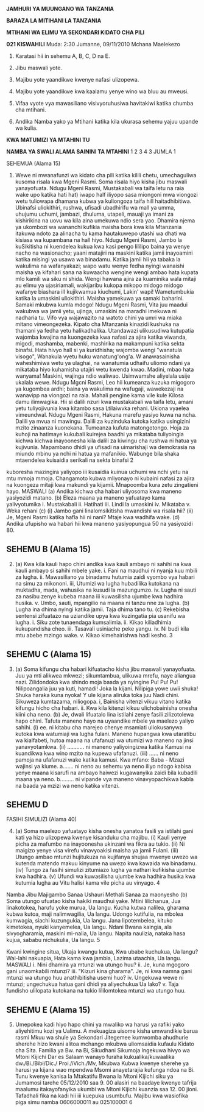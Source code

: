 **JAMHURI YA MUUNGANO WA TANZANIA**

**BARAZA LA MITIHANI LA TANZANIA**

**MTIHANI WA ELIMU YA SEKONDARI KIDATO CHA PILI**

**021 KISWAHILI**
Muda: 2:30 Jumanne, 09/11/2010 Mchana
Maelekezo

1. Karatasi hii in sehemu A, B, C, D na E.

2. Jibu maswali yote.

3. Majibu yote yaandikwe kwenye nafasi ulizopewa.

4. Majibu yote yaandikwe kwa kaalamu yenye wino wa bluu au mweusi.

5. Vifaa vyote vya mawasiliano visivyoruhusiwa havitakiwi katika chumba cha mtihani.

6. Andika Namba yako ya Mtihani katika kila ukurasa sehemu yajuu upande wa kulia.

**KWA MATUMIZI YA MTAHINI TU**

**NAMBA YA SWALI ALAMA SAININI TA MTAHINI**
1
2
3
4
3
JUMLA
1

SEHEMUA (Alama 15)

1. Wewe ni mwanafunzi wa kidato cha pili katika kilili chetu, umechaguliwa kusoma risala kwa Mgeni
Rasmi. Soma risala hiyo kisha jibu maswali yanayofuata.
Ndugu Mgeni Rasmi,
Mustakabali wa taifa letu na raia wake upo katika hati hat) iwapo half iliyopo sasa miongoni mwa viongozi wetu tuliowapa dhamana kubwa ya kuliongoza taifa hill haitadhibitiwa. Ubinafsi uliokithiri,
rushwa, ufisadi ubadhirifu wa mall ya umma, uhujumu uchumi, jambazi, dhuluma, utapeli, mauaji ya imani za kishirikina na uovu wa kila aina umekuwa ndio sera yao. Dhamira njema ya ukombozi wa wananchi kufikia maisha bora kwa kila Mtanzania itakuwa ndoto za alinacha tu kama hautakuwepo utashi wa dhati wa kisiasa wa kupambana na hall hiyo.
Ndugu Mgeni Rasmi,
Jambo la kuSikitisha ni kuendelea kukua kwa kasi pengo lililipo baina ya wenye nacho na wasionacho;
yaani matajiri na maskini katika jamii inayoamini katika misingi ya usawa wa binadamu. Katika jamii hii ya tabaka la wakulima na wafanyakazi; wapo watu wenye fedha nyingi wanaishi maisha ya kifahari sana na kuwaacha wengine wengi ambao hata kupata mlo kamili wa siku ni shida. Wengi hawana ajira za kuaminika wala mitaji au elimu ya ujasiriamali, wakijaribu kukopa mikopo midogo midogo wafanye biashara ill kujikwamua kiuchumi, Lakin' wapi! Wametumbukia katika la umaskini uliokithiri. Maisha yamekuwa ya samaki baharini. Samaki mkubwa kumla mdogo!
Ndugu Mgeni Rasmi,
Vita juu maadui wakubwa wa jamii yetu, ujinga, umaskini na maradhi imekuwa ni nadharia tu. Vifo vya wajawazito na watoto chini ya umri wa miaka mitano vimeongezeka. Kipato cha Mtanzania kinazidi kushuka na thamani ya fedha yetu halikadhalika. Utandawazi ulikusudiwa kutupatia wajomba kwajina na kuongezeka kwa nafasi za ajira katika viwanda, migodi, mashamba, mabenki, mashirika na makampuni katika sekta binafsi. Hata hivyo hall si ya kuridhisha; wajomba wengi "wanatula visogo",
Wanakula vyetu huku wanatung'ong'a. W anawasainisha waheshimiwa wetu ya ulaghai, na wanatumia udhaifu uliomo ndani ya mikataba hiyo kuhamisha utajiri wetu kwenda kwao. Madini, mbao hata wanyama! Maskini, wajinga ndio waliwao. Usimwamshe aliyelala usije ukalala wewe.
Ndugu Mgcni Rasmi,
Leo hii kumeanza kuzuka migogoro ya kugombea ardhi; baina ya wakulima na wafugaji, wawekezaji na wanavipp na viongozi na raia. Mahali pengine kama vile kule Kilosa damu ilimwagika. Hii si dalili nzuri kwa mustakabali wa taifa letu, amani yetu tuliyojivunia kwa kitambo sasa Ltilaiwvka rehani. Ukiona vyaelea vimeundwal.
Ndugu Mgeni Rasmi,
Hakuna marefu yasiyo kuwa na ncha. Dalili ya mvua ni mawingu. Dalili za kuzinduka kutoka katika usingizini mzito zinaanza kuonekana. Tumeanza kufuta matongotongo. Hoja za kuhoji na hatimaye kukubali kuirejea baadhi ya mikataba tuliyoingia kichwa kichwa inayoonesha kila dalili za kiwingu cha rushwa ni hatua ya kujivunia. Mapambano dhidi ya ufisadi na uimarishaji wa demokrasia na miundo mbinu ya nchi ni hatua ya mafanikio. Wabunge bila shaka mtaendelea kuisaidia serikali na sekta binafsi
2

kuboresha mazingira yaliyopo iii kusaidia kuinua uchumi wa nchi yetu na mtu mmoja mmoja.
Changamoto kubwa mliyonayo ni kubaini nafasi za ajira na kuongeza mitaji kwa makundi ya kijamii.
Mnapoomba kura zetu zingatieni hayo.
MASWALI
(a) Andika kichwa cha habari uliyosoma kwa maneno yasiyozidi matano.
(b) Eleza maana ya maneno yafuatayo kama yalivyotumika i. Mustakabali ii. Hatihati iii. Lindi la umaskini iv. Mikataba v. Weka rehani
(c) (i) Jambo gani linalomsikitisha mwandishi wa risala hii?
(ii) Je, Mgeni Rasmi katika hafla hii ni nani? Mtaje kwa wadhifa wake.
(d) Andika ufupisho wa habari hii kwa maneno yasiyopungua 50 na yasiyozidi 80.

## SEHEMU B (Alama 15)

2. (a) Kwa kila kauli hapo chini andika kwa kauli ambayo ni sahihi na kwa kauli ambayo si sahihi mbele yake.
i. Fani na maudhui ni nyanja kuu mbili za lugha.
ii. Mawasiliano ya binadamu hutumia zaidi vyombo vya habari na simu za mikononi.
iii, Utumizi wa lugha hubadilika kutokana na muktadha, mada, wahusika na kusudi la mazungumzo.
iv. Lugha ni sauti za nasibu zenye kubeba maana iii kuwasilisha ujumbe kwa hadhira husika.
v. Umbo, sauti, mpangilio na maana ni tanzu nne za lugha.
(b) Lugha ina dhima nyingi katika jamii. Taja dhima tano tu.
(c) Rekebisha sentensi zifuatazo na uziandike upya kwa kuzingatia pia usanifu wa lugha.
i. Siku zote tunaendaga kumsalimia.
ii. Kikao kiliadhimia kukupandisha cheo.
iii. Tasavali usiniache peke yangu.
iv. Ni budi kila mtu abebe mzingo wake.
v. Kikao kimehairishwa hadi kesho.
3

## SEHEMU C (Alama 15)

3. (a) Soma kifungu cha habari kifuatacho kisha jibu maswali yanayofuata.
Juu ya mti alikwea mkwezi; sikumtambua, ulikuwa mrefu, naye aliangua nazi. Zilidondoka kwa shindo moja baada ya nyingine Pu! Pu! Pu! Nilipoangalia juu ya kuti, hamadi! Joka la kijani. Nilipiga yowe uwii shuka! Shuka haraka kuna nyoka! Y ule kijana aliruka toka juu Nadi chini. Sikuweza kumtazama,
niliogopa.
i, Bainisha vitenzi vikuu vitano katika kifungu hicho cha habari.
ii. Kwa kila kitenzi kikuu ulichobainisha onesha kiini cha neno.
(b) Je, dwali lifuatalo lina istilahi zenye fasili zilizotolewa hapo chini. Tafuta maneno hayo na uyaandike mbele ya maelezo yaliyo sahihi.
(i) ee. ni kitabu cha marejeo chenye msamiati uliokusanywa kutoka kwa watumiaji wa lugha fulani.
Maneno hupangwa kwa utaratibu wa kialfabeti, hutoa maana na ufafanuzi wa utumizi wa maneno na jinsi yanavyotamkwa.
(ii) ........... ni maneno yaliyoingizwa katika Kamusi na kuandikwa kwa wino mzito na kupewa ufafanuzi.
(iii) ...... ni neno pamoja na ufafanuzi wake katika kamusi. Kwa mfano: Baba - Mzazi wajinsi ya kiume.
a....... ni neno au sehemu ya neno iliyo ndogo kabisa yenye maana kisarufi na ambayo haiwezi kugawanyika zaidi bila kubadili maana ya neno.
b......... ni vipande vya maneno vinavyopachikwa kabla na baada ya mzizi wa neno katika vitenzi.

## SEHEMU D
FASIHI SIMULIZI (Alama 40)

4. (a) Soma maelezo yafuatayo kisha onesha yanatoa fasili ya istilahi gani kati ya hizo ulizopewa kwenye kisanduku cha majibu.
(i) Kauli yenye picha za mafumbo na inayoonesha ukinzani wa fikra au tukio.
(ii) Ni maigizo yenye visa virefu vinavyoakisi maisha ya jamii Fulani.
(iii) Utungo ambao mtunzi hujitukuza na kujifanya shujaa mwenye uwezo wa kutenda matendo makuu kinyume na uwezo kwa kawaida wa binadamu.
(iv) Tungo za fasihi simulizi zitumiazo lugha ya nathari kufikisha ujumbe kwa hadhira.
(v) Ufundi wa kuwasilisha ujumbe kwa hadhira husika kwa kutumia lugha au Vitu halisi kama vile picha au vinyago.
4

Namba Jibu
Majigambo
Sanaa
Ushauri
Methali
Sanaa za maonyesho
(b) Soma utungo ufuatao kisha hakiki maudhui yake.
Mtini lilichanua,
Jua linakotokea,
harufu yoke murua,
Ua langu.
Kucha kutwa nalilea,
gharama kubwa kutoa,
maji nalimwagilia,
Ua langu.
Udongo kutifulia,
na mbolea kumwagia,
siachi kuzungukia,
Ua langu.
Jana lipotembelea,
kituko kimetokea,
nyuki kanyemelea,
Ua langu.
Ndani Bwana kaingia,
ala sivyogharamia,
maskini mi-nalia,
Ua langu.
Napita naulizia,
nataka hasa kujua,
sababu nichukulia,
Ua langu.
5

Kwani kwingine situa,
Ukaja kwangu kutua,
Kwa ubabe kuchukua,
Ua langu?
Wai-lahi nakuapia,
Hata kama kwa jambia,
Lazima utaachia,
Ua langu.
MASWALI
i. Nini dhamira ya mtunzi wa utungo huu?
ii. Je, kuna mgogoro gani unaomkabili mtunzi?
iii. "Kizuri kina gharama". Je, ni kwa namna gani mtunzi wa utungo huu anathibitisha usemi huo?
iv. Ungekuwa wewe ni mtunzi; ungechukua hatua gani dhidi ya aliyechukua Ua lako?
v. Taja fundisho ulilopata kutokana na tukio lililomtokea mtunzi wa utungo huu.

## SEHEMU E (Alama 15)

5. Umepokea kadi hiyo hapo chini ya mwaliko wa harusi ya rafiki yako aliyehitimu kozi ya Ualimu.
   A mekuagiza uisome kisha umwandikie barua rasmi Mkuu wa shule ya Sekondari Jitegemee kumwomba ahudhurie sherehe hizo kwani alitoa mchango mkubwa uliomsaidia kufaulu Kidato cha Sita.
Familia ya Bw. na Bi, Sikudhani Sikumoja Ingekuwa hivyo wa Mtoni Kijichi Dar es Salaam wanayo furaha kukualika/kuwaalika dw./Bi./Bibi/Dic./ Proi./iVich./Mv, Mkubwa Kubwa kwenye sherehe ya harusi ya kijana wao mpendwa Msomi anayetarajia kufunga ndoa na Bi. Tunu kwenye kanisa la
Mtakatifu Bwana la Mtoni Kijichi siku ya Jumamosi tarehe 05/12/2010 saa 9. 00 alasiri na baadaye kwenye tafrija maalumu itakayofanyika ukumbi wa Mtoni Kijichi kuanzia saa 12. 00 jioni.
Tafadhali fika na kadi hii iii kuepuka usumbufu.
Majibu kwa wasiofika piga simu namba 0606000011 au 025100001
6
